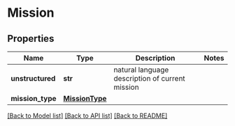 # Mission

## Properties
Name | Type | Description | Notes
------------ | ------------- | ------------- | -------------
**unstructured** | **str** | natural language description of current mission | 
**mission_type** | [**MissionType**](MissionType.md) |  | 

[[Back to Model list]](../README.md#documentation-for-models) [[Back to API list]](../README.md#documentation-for-api-endpoints) [[Back to README]](../README.md)

